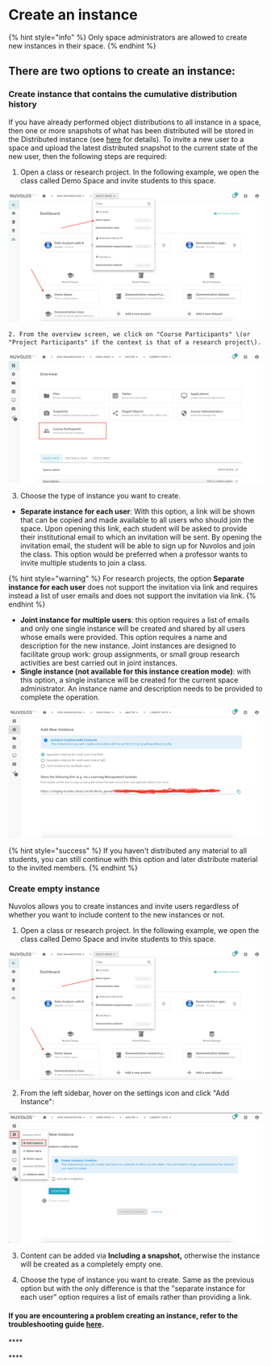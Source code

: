 # Create an instance

{% hint style="info" %}
Only space administrators are allowed to create new instances in their space.
{% endhint %}

## **There are two options to create an instance:**

### **Create instance that contains the cumulative distribution history**

If you have already performed object distributions to all instance in a space, then one or more snapshots of what has been distributed will be stored in the Distributed instance \(see  [here](../distribute-objects-in-nuvolos/) for details\). To invite a new user to a space and upload the latest distributed snapshot to the current state of the new user, then the following steps are required:

1. Open a class or research project. In the following example, we open the class called Demo Space and invite students to this space.

![](../../.gitbook/assets/screen-shot-2020-03-19-at-1.02.10-pm.png)

    2. From the overview screen, we click on "Course Participants" \(or "Project Participants" if the context is that of a research project\).

![](../../.gitbook/assets/screen-shot-2020-03-19-at-1.14.04-pm.png)

   3. Choose the type of instance you want to create.

* **Separate instance for each user**: With this option, a link will be shown that can be copied and made available to all users who should join the space. Upon opening this link, each student will be asked to provide their institutional email to which an invitation will be sent. By opening the invitation email, the student will be able to sign up for Nuvolos and join the class. This option would be preferred when a professor wants to invite multiple students to join a class.

{% hint style="warning" %}
For research projects, the option **Separate instance for each user** does not support the invitation via link and requires instead a list of user emails and does not support the invitation via link.
{% endhint %}

* **Joint instance for multiple users**: this option requires a list of emails and only one single instance will be created and shared by all users whose emails were provided. This option requires a name and description for the new instance. Joint instances are designed to facilitate group work: group assignments, or small group research activities are best carried out in joint instances.
* **Single instance \(not available for this instance creation mode\)**: with this option, a single instance will be created for the current space administrator. An instance name and description needs to be provided to complete the operation.

![](../../.gitbook/assets/screen-shot-2020-03-19-at-1.14.18-pm.png)

{% hint style="success" %}
If you haven't distributed any material to all students, you can still continue with this option and later distribute material to the invited members.
{% endhint %}

### **Create empty instance**

Nuvolos allows you to create instances and invite users regardless of whether you want to include content to the new instances or not.

1. Open a class or research project. In the following example, we open the class called Demo Space and invite students to this space.

![](../../.gitbook/assets/screen-shot-2020-03-19-at-1.02.10-pm.png)

   2. From the left sidebar, hover on the settings icon and click "Add Instance":

![](../../.gitbook/assets/screen-shot-2020-03-19-at-1.26.21-pm.png)

   3. Content can be added via **Including a snapshot,** otherwise the instance will be created as a completely empty one.

   4. Choose the type of instance you want to create. Same as the previous option but with the only difference is that the "separate instance for each user" option requires a list of emails rather than providing a link.

#### If you are encountering a problem creating an instance, refer to the troubleshooting guide [here](../../troubleshooting/authorization-issues/cannot-create-an-instance.md).

\*\*\*\*

\*\*\*\*

